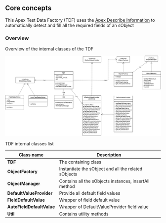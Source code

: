 
## Core concepts 

This Apex Test Data Factory (TDF) uses the [Apex Describe Information](https://developer.salesforce.com/docs/atlas.en-us.apexcode.meta/apexcode/apex_dynamic_describe_objects_understanding.htm) to automatically detect and fill all the required fields of an sObject

### Overview

Overview of the internal classes of the TDF


<p align="center"><img src ="./assets/TDF-CoreConcept.png"/></p>



TDF internal classes list

| Class name                    | Description                                            |
|-------------------------------|--------------------------------------------------------|
| **TDF**                       | The containing class                                   |
| **ObjectFactory**             | Instantiate the sObject and all the related sObjects   |
| **ObjectManager**             | Contains all the sObjects instances, insertAll method  |
| **DefaultValueProvider**      | Provide all default field values                       |
| **FieldDefaultValue**         | Wrapper of field default value                         |
| **AutoFieldDefaultValue**     | Wrapper of DefaultValueProvider field value            |
| **Util**                      | Contains utility methods                               |
